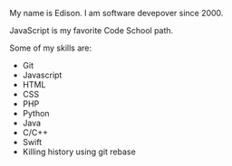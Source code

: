 My name is Edison. I am software devepover since 2000.

JavaScript is my favorite Code School path.

Some of my skills are:
* Git
* Javascript
* HTML
* CSS
* PHP
* Python
* Java
* C/C++
* Swift
* Killing history using git rebase
